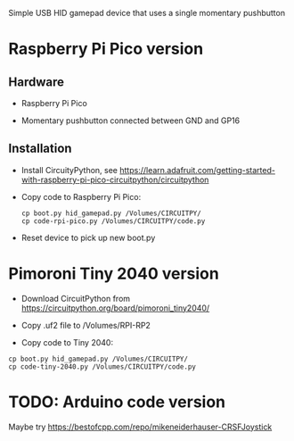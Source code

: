 Simple USB HID gamepad device that uses a single momentary pushbutton

# Raspberry Pi Pico version

## Hardware

* Raspberry Pi Pico

* Momentary pushbutton connected between GND and GP16

## Installation

* Install CircuityPython, see
  https://learn.adafruit.com/getting-started-with-raspberry-pi-pico-circuitpython/circuitpython

* Copy code to Raspberry Pi Pico:

  ```
  cp boot.py hid_gamepad.py /Volumes/CIRCUITPY/
  cp code-rpi-pico.py /Volumes/CIRCUITPY/code.py
  ```

* Reset device to pick up new boot.py

# Pimoroni Tiny 2040 version

* Download CircuitPython from https://circuitpython.org/board/pimoroni_tiny2040/

* Copy .uf2 file to /Volumes/RPI-RP2

* Copy code to Tiny 2040:

```
cp boot.py hid_gamepad.py /Volumes/CIRCUITPY/
cp code-tiny-2040.py /Volumes/CIRCUITPY/code.py
```


# TODO: Arduino code version

Maybe try https://bestofcpp.com/repo/mikeneiderhauser-CRSFJoystick
